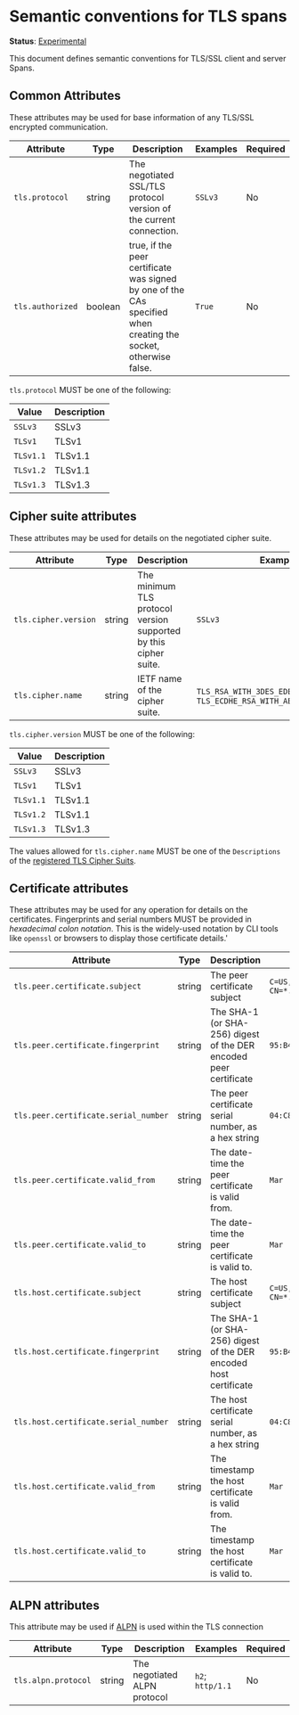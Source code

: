 # Semantic conventions for TLS spans

**Status**: [Experimental](../../document-status.md)

This document defines semantic conventions for TLS/SSL client and server Spans.

<!-- Re-generate TOC with `markdown-toc --no-first-h1 -i` -->

<!-- toc -->

<!-- tocstop -->

## Common Attributes

These attributes may be used for base information of any TLS/SSL encrypted communication.

<!-- semconv tls -->
| Attribute  | Type | Description  | Examples  | Required |
|---|---|---|---|---|
| `tls.protocol` | string | The negotiated SSL/TLS protocol version of the current connection. | `SSLv3` | No |
| `tls.authorized` | boolean | true, if the peer certificate was signed by one of the CAs specified when creating the socket, otherwise false. | `True` | No |

`tls.protocol` MUST be one of the following:

| Value  | Description |
|---|---|
| `SSLv3` | SSLv3 |
| `TLSv1` | TLSv1 |
| `TLSv1.1` | TLSv1.1 |
| `TLSv1.2` | TLSv1.1 |
| `TLSv1.3` | TLSv1.3 |
<!-- endsemconv -->

## Cipher suite attributes

These attributes may be used for details on the negotiated cipher suite.

<!-- semconv tls.cipher -->
| Attribute  | Type | Description  | Examples  | Required |
|---|---|---|---|---|
| `tls.cipher.version` | string | The minimum TLS protocol version supported by this cipher suite. | `SSLv3` | No |
| `tls.cipher.name` | string | IETF name of the cipher suite. | `TLS_RSA_WITH_3DES_EDE_CBC_SHA`; `TLS_ECDHE_RSA_WITH_AES_128_GCM_SHA256` | No |

`tls.cipher.version` MUST be one of the following:

| Value  | Description |
|---|---|
| `SSLv3` | SSLv3 |
| `TLSv1` | TLSv1 |
| `TLSv1.1` | TLSv1.1 |
| `TLSv1.2` | TLSv1.1 |
| `TLSv1.3` | TLSv1.3 |
<!-- endsemconv -->

The values allowed for `tls.cipher.name` MUST be one of the `Descriptions` of the [registered TLS Cipher Suits](https://www.iana.org/assignments/tls-parameters/tls-parameters.xhtml#table-tls-parameters-4).

## Certificate attributes

These attributes may be used for any operation for details on the certificates.
Fingerprints and serial numbers MUST be provided in *hexadecimal colon notation*.
This is the widely-used notation by CLI tools like `openssl` or browsers to display those certificate details.'

<!-- semconv tls.certificate -->
| Attribute  | Type | Description  | Examples  | Required |
|---|---|---|---|---|
| `tls.peer.certificate.subject` | string | The peer certificate subject | `C=US, ST=California, L=San Francisco, O=OpenTelemetry, Inc, CN=*.opentelemetry.io` | No |
| `tls.peer.certificate.fingerprint` | string | The SHA-1 (or SHA-256) digest of the DER encoded peer certificate | `95:B4:D0:6E:CD:C1:2C:22:92:B8:CD:26:54:79:E4:84:E3:47:34:2E` | No |
| `tls.peer.certificate.serial_number` | string | The peer certificate serial number, as a hex string | `04:C8:04:4B:BB:F2:4E:2B:7A:37:25:91:64:00:54:95:91:2C` | No |
| `tls.peer.certificate.valid_from` | string | The date-time the peer certificate is valid from. | `Mar  9 00:00:00 2021 GMT` | No |
| `tls.peer.certificate.valid_to` | string | The date-time the peer certificate is valid to. | `Mar  1 23:59:59 2022 GMT` | No |
| `tls.host.certificate.subject` | string | The host certificate subject | `C=US, ST=California, L=San Francisco, O=OpenTelemetry, Inc, CN=*.opentelemetry.io` | No |
| `tls.host.certificate.fingerprint` | string | The SHA-1 (or SHA-256) digest of the DER encoded host certificate | `95:B4:D0:6E:CD:C1:2C:22:92:B8:CD:26:54:79:E4:84:E3:47:34:2E` | No |
| `tls.host.certificate.serial_number` | string | The host certificate serial number, as a hex string | `04:C8:04:4B:BB:F2:4E:2B:7A:37:25:91:64:00:54:95:91:2C` | No |
| `tls.host.certificate.valid_from` | string | The timestamp the host certificate is valid from. | `Mar  9 00:00:00 2021 GMT` | No |
| `tls.host.certificate.valid_to` | string | The timestamp the host certificate is valid to. | `Mar  1 23:59:59 2022 GMT` | No |
<!-- endsemconv -->

## ALPN attributes

This attribute may be used if [ALPN](https://datatracker.ietf.org/doc/html/rfc7301) is used within the TLS connection

<!-- semconv tls.alpn -->
| Attribute  | Type | Description  | Examples  | Required |
|---|---|---|---|---|
| `tls.alpn.protocol` | string | The negotiated ALPN protocol | `h2`; `http/1.1` | No |
<!-- endsemconv -->